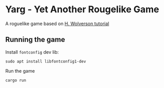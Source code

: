 # Yarg - Yet Another Rougelike Game

A roguelike game based on [H. Wolverson tutorial](https://bfnightly.bracketproductions.com/rustbook/)

## Running the game

Install `fontconfig` dev lib:
```shell
sudo apt install libfontconfig1-dev
```

Run the game

```shell
cargo run
```
